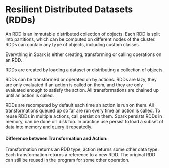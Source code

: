 # Resilient Distributed Datasets (RDDs)
An RDD is an immutable distributed collection of objects. Each RDD is split into partitions, which can be computed on different nodes of the cluster. RDDs can contain any type of objects, including custom classes.

Everything in Spark is either creating, transforming or calling operations on an RDD.

RDDs are created by loading a dataset or distributing a collection of objects.

RDDs can be transformed or operated on by actions. RDDs are lazy, they are only evaluated if an action is called on them, and they are only evaluated enough to satisfy the action. All transformations are chained up until an action is called.

RDDs are recomputed by default each time an action is run on them. All transformations queued up so far are run every time an action is called.
To reuse RDDs in multiple actions, call persist on them. Spark persists RDDs in memory, can be done on disk too.
In practice use persist to load a subset of data into memory and query it repeatedly.

#### Difference between Transformation and Action:
Transformation returns an RDD type, action returns some other data type.
Each transformation returns a reference to a new RDD. The original RDD can still be reused in the program for some other operation.
